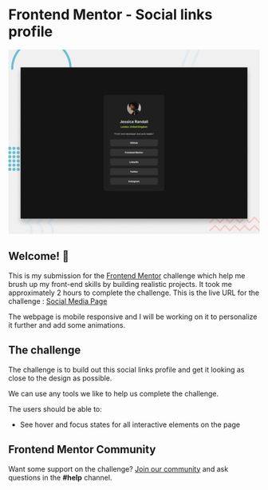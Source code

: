 # Frontend Mentor - Social links profile

![Design preview for the Social links profile coding challenge](./design/desktop-preview.jpg)

## Welcome! 👋

This is my submission for the [Frontend Mentor](https://www.frontendmentor.io) challenge which help me brush up my front-end skills by building realistic projects. It took me approximately 2 hours to complete the challenge. This is the live URL for the challenge : [Social Media Page](https://anniechakraborty.github.io/social-links-profile-main/)

The webpage is mobile responsive and I will be working on it to personalize it further and add some animations.

## The challenge

The challenge is to build out this social links profile and get it looking as close to the design as possible.

We can use any tools we like to help us complete the challenge.

The users should be able to: 

- See hover and focus states for all interactive elements on the page


## Frontend Mentor Community
Want some support on the challenge? [Join our community](https://www.frontendmentor.io/community) and ask questions in the **#help** channel.
